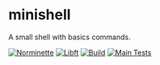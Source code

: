 # minishell
A small shell with basics commands.

[![Norminette](https://github.com/42Boomers/minishell/actions/workflows/Nominette.yml/badge.svg)](https://github.com/42Boomers/minishell/actions/workflows/Nominette.yml)
[![Libft](https://github.com/42Boomers/minishell/actions/workflows/Libft.yml/badge.svg)](https://github.com/42Boomers/minishell/actions/workflows/Libft.yml)
[![Build](https://github.com/tristiisch/libft/actions/workflows/Build.yml/badge.svg)](https://github.com/tristiisch/libft/actions/workflows/Build.yml)
[![Main Tests](https://github.com/42Boomers/minishell/actions/workflows/Launch.yml/badge.svg)](https://github.com/42Boomers/minishell/actions/workflows/Launch.yml)
